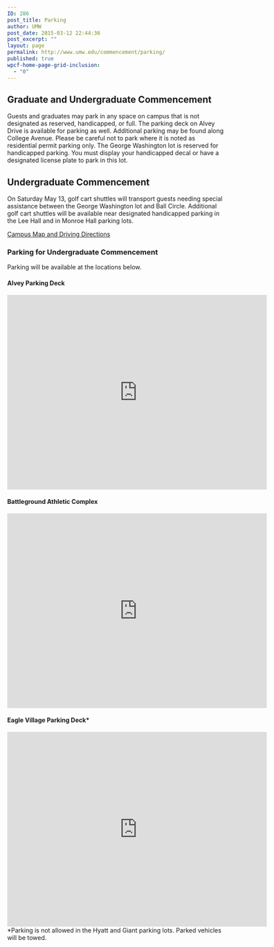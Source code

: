 ```yaml
---
ID: 286
post_title: Parking
author: UMW
post_date: 2015-03-12 22:44:36
post_excerpt: ""
layout: page
permalink: http://www.umw.edu/commencement/parking/
published: true
wpcf-home-page-grid-inclusion:
  - "0"
---
```

<h2>Graduate and Undergraduate Commencement</h2>
Guests and graduates may park in any space on campus that is not designated as reserved, handicapped, or full. The parking deck on Alvey Drive is available for parking as well. Additional parking may be found along College Avenue. Please be careful not to park where it is noted as residential permit parking only. The George Washington lot is reserved for handicapped parking. You must display your handicapped decal or have a designated license plate to park in this lot.
<h2>Undergraduate Commencement</h2>
On Saturday May 13, golf cart shuttles will transport guests needing special assistance between the George Washington lot and Ball Circle. Additional golf cart shuttles will be available near designated handicapped parking in the Lee Hall and in Monroe Hall parking lots.

<a href="http://www.umw.edu/visitors/">Campus Map and Driving Directions</a>
<h3>Parking for Undergraduate Commencement</h3>
Parking will be available at the locations below.
<h4>Alvey Parking Deck</h4>
<iframe src="https://www.google.com/maps/embed?pb=!1m18!1m12!1m3!1d3130.8034121580395!2d-77.4792698843555!3d38.30722227966614!2m3!1f0!2f0!3f0!3m2!1i1024!2i768!4f13.1!3m3!1m2!1s0x89b6c1fbc8f6fabb%3A0x9f690945be47133!2sAlvey+Dr%2C+Fredericksburg%2C+VA+22401!5e0!3m2!1sen!2sus!4v1494602560059" width="600" height="450" frameborder="0" style="border:0" allowfullscreen></iframe>
<h4>Battleground Athletic Complex</h4>
<iframe src="https://www.google.com/maps/embed?pb=!1m18!1m12!1m3!1d3131.295307306301!2d-77.4763897843558!3d38.295825279667824!2m3!1f0!2f0!3f0!3m2!1i1024!2i768!4f13.1!3m3!1m2!1s0x89b6c1f4f2f851ef%3A0xb256d54d37aad239!2s1300+Hanover+St%2C+Fredericksburg%2C+VA+22401!5e0!3m2!1sen!2sus!4v1494602934003" width="600" height="450" frameborder="0" style="border:0" allowfullscreen></iframe>
<h4>Eagle Village Parking Deck*</h4>
<iframe src="https://www.google.com/maps/embed?pb=!1m18!1m12!1m3!1d3130.798413587904!2d-77.48232898435558!3d38.30733807966596!2m3!1f0!2f0!3f0!3m2!1i1024!2i768!4f13.1!3m3!1m2!1s0x89b6e9474b3f5787%3A0x7818ef35c3f994fe!2s1125+Jefferson+Davis+Hwy%2C+Fredericksburg%2C+VA+22405!5e0!3m2!1sen!2sus!4v1494603007002" width="600" height="450" frameborder="0" style="border:0" allowfullscreen></iframe>
*Parking is not allowed in the Hyatt and Giant parking lots. Parked vehicles will be towed.